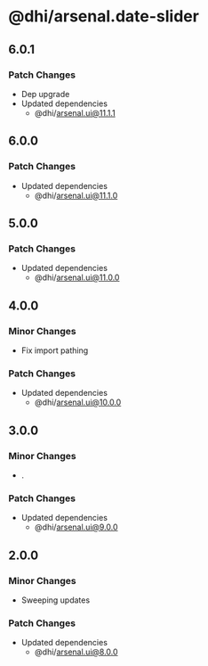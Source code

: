 # @dhi/arsenal.date-slider

## 6.0.1

### Patch Changes

- Dep upgrade
- Updated dependencies
  - @dhi/arsenal.ui@11.1.1

## 6.0.0

### Patch Changes

- Updated dependencies
  - @dhi/arsenal.ui@11.1.0

## 5.0.0

### Patch Changes

- Updated dependencies
  - @dhi/arsenal.ui@11.0.0

## 4.0.0

### Minor Changes

- Fix import pathing

### Patch Changes

- Updated dependencies
  - @dhi/arsenal.ui@10.0.0

## 3.0.0

### Minor Changes

- .

### Patch Changes

- Updated dependencies
  - @dhi/arsenal.ui@9.0.0

## 2.0.0

### Minor Changes

- Sweeping updates

### Patch Changes

- Updated dependencies
  - @dhi/arsenal.ui@8.0.0
